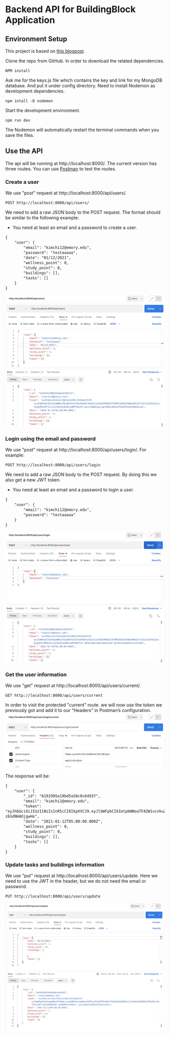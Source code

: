 # Backend API for BuildingBlock Application

## Environment Setup

This project is based on [this blogpost](https://www.freecodecamp.org/news/learn-how-to-handle-authentication-with-node-using-passport-js-4a56ed18e81e/).


Clone the repo from GitHub. In order to download the related dependencies.
```
NPM install
``` 

Ask me for the keys.js file which contains the key and link for my MongoDB database. And put it under config directory. Need to install Nodemon as development dependencies.

```
npm intall -D nodemon
```

Start the development environment.
```
npm run dev
```

The Nodemon will automatically restart the terminal commands when you save the files.

## Use the API

The api will be running at http://localhost:8000/. The current version has three routes. You can use [Postman](https://www.postman.com/downloads/) to test the routes.

### Create a user
We use "post" request at http://localhost:8000/api/users/. 
```
POST http://localhost:8000/api/users/
```
We need to add a raw JSON body to the POST request. The format should be similar to the following example:
- You need at least an email and a password to create a user.
```
{
    "user": {
        "email": "kimchi12@emory.edu",
        "password": "testaaaaa",
        "date": "01/12/2021",
        "wellness_point": 0,
        "study_point": 0,
        "buildings": [],
        "tasks": []
    }
}
```
![screenshot](img/img1.png)
### Login using the email and password
We use "post" request at http://localhost:8000/api/users/login/. For example:
```
POST http://localhost:8000/api/users/login
```
We need to add a raw JSON body to the POST request. By doing this we also get a new JWT token.
- You need at least an email and a password to login a user.
```
{
    "user": {
        "email": "kimchi12@emory.edu",
        "password": "testaaaaa"
    }
}
```
![screenshot](img/img2.png)
### Get the user information 
We use "get" request at http://localhost:8000/api/users/current/.
```
GET http://localhost:8000/api/users/current
```
In order to visit the protected "current" route. we will now use the token we previously got and add it to our “Headers” in Postman’s configuration.
![screenshot](img/img3.png)
The response will be:
```
{
    "user": {
        "_id": "6192995e19bd5a58c0c6493f",
        "email": "kimchi1@emory.edu",
        "token": "eyJhbGciOiJIUzI1NiIsInR5cCI6IkpXVCJ9.eyJlbWFpbCI6ImtpbWNoaTFAZW1vcnkuZWR1IiwiaWQiOiI2MTkyOTk1ZTE5YmQ1YTU4YzBjNjQ5M2YiLCJleHAiOjE2NDIxOTc1NzQsImlhdCI6MTYzNzAxMzU3NH0.cC3_g7r0PZpnF59GJEAprMInC0WGZ-zEGdNHAOjgwHo",
        "date": "2021-01-12T05:00:00.000Z",
        "wellness_point": 0,
        "study_point": 0,
        "buildings": [],
        "tasks": []
    }
}
```
### Update tasks and buildings information
We use "put" request at http://localhost:8000/api/users/update. Here we need to use the JWT in the header, but we do not need the email or password.
```
PUT http://localhost:8000/api/users/update
```
![screenshot](img/img4.png)